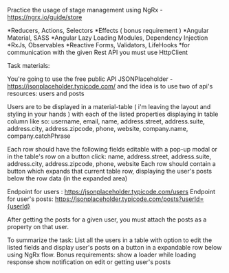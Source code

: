 Practice the usage of stage management using NgRx - https://ngrx.io/guide/store

*Reducers, Actions, Selectors
*Effects ( bonus requirement )
*Angular Material, SASS
*Angular Lazy Loading Modules, Dependency Injection
*RxJs, Observables
*Reactive Forms, Validators, LifeHooks
*for communication with the given Rest API you must use HttpClient

Task materials: 

You're going to use the free public API JSONPlaceholder - https://jsonplaceholder.typicode.com/ 
and the idea is to use two of api's resources: users and posts

Users are to be displayed in a material-table ( i'm leaving the layout and styling in your hands ) with each of the listed properties displaying in table column like so:
username, email, name, address.street, address.suite, address.city, address.zipcode, phone, website, company.name, company.catchPhrase

Each row should have the following fields editable with a pop-up modal or in the table's row on a button click: name, address.street, address.suite, address.city, address.zipcode, phone, website
Each row should contain a button which expands that current table row, displaying the user's posts below the row data (in the expanded area)

Endpoint for users : https://jsonplaceholder.typicode.com/users
Endpoint for user's posts: https://jsonplaceholder.typicode.com/posts?userId={userId}

After getting the posts for a given user, you must attach the posts as a property on that user.

To summarize the task: List all the users in a table with option to edit the listed fields and display user's posts on a button in a expandable row below using NgRx flow.
Bonus requirements: 
show a loader while loading response
show notification on edit or getting user's posts














